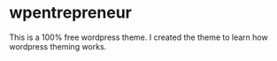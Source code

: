 # wpentrepreneur
This is a 100% free wordpress theme. I created the theme to learn how wordpress theming works. 
